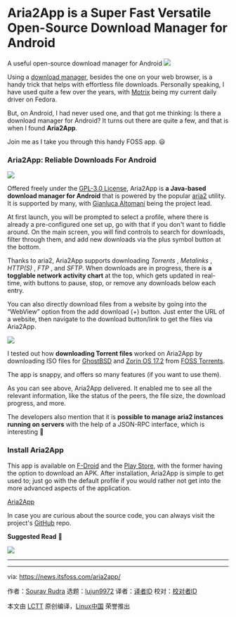 [#]: subject: "Aria2App is a Super Fast Versatile Open-Source Download Manager for Android"
[#]: via: "https://news.itsfoss.com/aria2app/"
[#]: author: "Sourav Rudra https://news.itsfoss.com/author/sourav/"
[#]: collector: "lujun9972/lctt-scripts-1705972010"
[#]: translator: " "
[#]: reviewer: " "
[#]: publisher: " "
[#]: url: " "

Aria2App is a Super Fast Versatile Open-Source Download Manager for Android
======
A useful open-source download manager for Android
[![][1]][2]

Using a [download manager][3], besides the one on your web browser, is a handy trick that helps with effortless file downloads. Personally speaking, I have used quite a few over the years, with [Motrix][4] being my current daily driver on Fedora.

But, on Android, I had never used one, and that got me thinking: Is there a download manager for Android? It turns out there are quite a few, and that is when I found **Aria2App**.

Join me as I take you through this handy FOSS app. 😃

### Aria2App: Reliable Downloads For Android

![][5]

Offered freely under the [GPL-3.0 License][6], Aria2App is **a Java-based download manager for Android** that is powered by the popular [aria2][7] utility. It is supported by many, with [Gianluca Altomani][8] being the project lead.

At first launch, you will be prompted to select a profile, where there is already a pre-configured one set up, go with that if you don't want to fiddle around. On the main screen, you will find controls to search for downloads, filter through them, and add new downloads via the plus symbol button at the bottom.

Thanks to aria2, Aria2App supports downloading _Torrents_ , _Metalinks_ , _HTTP(S)_ , _FTP_ , and _SFTP_. When downloads are in progress, there is **a togglable network activity chart** at the top, which gets updated in real-time, with buttons to pause, stop, or remove any downloads below each entry.

You can also directly download files from a website by going into the “WebView” option from the add download (+) button. Just enter the URL of a website, then navigate to the download button/link to get the files via Aria2App.

![][9]

I tested out how **downloading Torrent files** worked on Aria2App by downloading ISO files for [GhostBSD][10] and [Zorin OS 17.2][11] from [FOSS Torrents][12].

The app is snappy, and offers so many features (if you want to use them).

As you can see above, Aria2App delivered. It enabled me to see all the relevant information, like the status of the peers, the file size, the download progress, and more.

The developers also mention that it is **possible to manage aria2 instances running on servers** with the help of a JSON-RPC interface, which is interesting 🤯

### Install Aria2App

This app is available on [F-Droid][13] and the [Play Store][14], with the former having the option to download an APK. After installation, Aria2App is simple to get used to; just go with the default profile if you would rather not get into the more advanced aspects of the application.

[Aria2App][14]

In case you are curious about the source code, you can always visit the project's [GitHub][15] repo.

**Suggested Read** 📖

![][16]

* * *

--------------------------------------------------------------------------------

via: https://news.itsfoss.com/aria2app/

作者：[Sourav Rudra][a]
选题：[lujun9972][b]
译者：[译者ID](https://github.com/译者ID)
校对：[校对者ID](https://github.com/校对者ID)

本文由 [LCTT](https://github.com/LCTT/TranslateProject) 原创编译，[Linux中国](https://linux.cn/) 荣誉推出

[a]: https://news.itsfoss.com/author/sourav/
[b]: https://github.com/lujun9972
[1]: https://news.itsfoss.com/assets/images/pikapods-banner-v3.webp
[2]: https://www.pikapods.com/?utm_campaign=banner-2024-05&utm_source=itsfoss
[3]: https://itsfoss.com/best-download-managers-linux/
[4]: https://motrix.app/
[5]: https://news.itsfoss.com/content/images/2024/09/Aria2App_a.png
[6]: https://www.gnu.org/licenses/gpl-3.0.en.html
[7]: https://github.com/aria2/aria2
[8]: https://www.linkedin.com/in/devgianlu/
[9]: https://news.itsfoss.com/content/images/2024/09/Aria2App_c.png
[10]: https://ghostbsd.org/
[11]: https://news.itsfoss.com/zorin-os-17-2/
[12]: https://fosstorrents.com/
[13]: https://f-droid.org/packages/com.gianlu.aria2app/
[14]: https://play.google.com/store/apps/details?id=com.gianlu.aria2app
[15]: https://github.com/devgianlu/Aria2App
[16]: https://itsfoss.com/content/images/size/w256h256/2022/12/android-chrome-192x192.png
